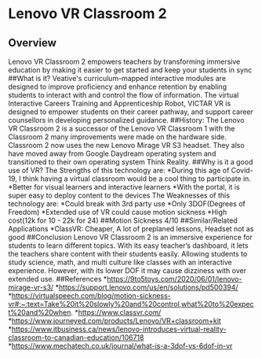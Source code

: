 # Lenovo VR Classroom 2
## Overview
Lenovo VR Classroom 2 empowers teachers by transforming immersive education by making it easier to get started and keep your students in sync
##What is it?
Veative's curriculum-mapped interactive modules are designed to improve proficiency and enhance retention by enabling students to interact with and control the flow  of information. The virtual Interactive Careers Training and Apprenticeship Robot, VICTAR VR is designed to empower students on their career pathway, and support career counsellors in developing personalized guidance.
##History:
The Lenovo VR Classroom 2 is a successor of the Lenovo VR Classroom 1 with the Classroom 2 many improvements were made on the hardware side. Classroom 2 now uses the new Lenovo Mirage VR S3 headset. They also have moved away from Google Daydream operating system and transitioned to their own operating system Think Reality.
##Why is it a good use of VR?
The Strengths of this technology are:
*During this age of Covid-19, I think having a virtual classroom would be a cool thing to participate in.
*Better for visual learners and interactive learners
*With the portal, it is super easy to deploy content to the devices
The Weaknesses of this technology are:
*Could break with 3rd party use
*Only 3DOF(Degrees of Freedom)
*Extended use of VR could cause motion sickness
*High cost(12k for 10 - 22k for 24)
##Motion Sickness
4/10
##Similar/Related Applications
*ClassVR: Cheaper, A lot of preplaned lessons, Headset not as good
##Conclusion
Lenovo VR Classroom 2 is an immersive experience for students to learn different topics. With its easy teacher’s dashboard, it lets the teachers share content with their students easily. Allowing students to study science, math, and multi culture like classes with an interactive experience. However, with its lower DOF it may cause dizziness with over extended use.
##References
*https://9to5toys.com/2020/06/01/lenovo-mirage-vr-s3/
*https://support.lenovo.com/us/en/solutions/pd500394/
*https://virtualspeech.com/blog/motion-sickness-vr#:~:text=Take%20it%20slowly%20and%20control,what%20to%20expect%20and%20when.
*https://www.classvr.com/
*https://www.journeyed.com/products/Lenovo/VR+classroom+kit
*https://www.itbusiness.ca/news/lenovo-introduces-virtual-reality-classroom-to-canadian-education/106718
*https://www.mechatech.co.uk/journal/what-is-a-3dof-vs-6dof-in-vr
